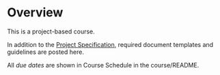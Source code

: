 # Overview
This is a project-based course. 

In addition to the [Project Specification](https://github.com/Uvic-SENG321Spring2025/course/blob/main/project/project-specification.md), required document templates and guidelines are posted here. 

All *due dates* are shown in Course Schedule in the course/README.  
